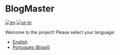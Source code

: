 # BlogMaster

[![en](https://img.shields.io/badge/lang-en-red.svg)](README.en.md)
[![pt-br](https://img.shields.io/badge/lang-pt--br-green.svg)](README.pt-br.md)

Welcome to the project! Please select your language:

- [English](README.en.md)
- [Português (Brasil)](README.pt-br.md)
